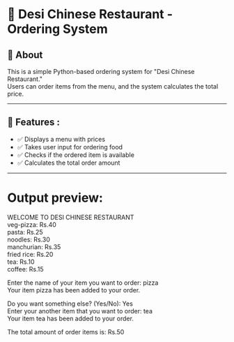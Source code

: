 # 🍜 Desi Chinese Restaurant - Ordering System  

## 📖 About  
This is a simple Python-based ordering system for "Desi Chinese Restaurant."  
Users can order items from the menu, and the system calculates the total price.  

-----------------------------------------------------------------------------------------------------

## 📝 Features  :
- ✅ Displays a menu with prices  
- ✅ Takes user input for ordering food  
- ✅ Checks if the ordered item is available  
- ✅ Calculates the total order amount  

-------------------------------------------------------------------------------------------------------
# Output preview:

WELCOME TO DESI CHINESE RESTAURANT  
veg-pizza: Rs.40  
pasta: Rs.25  
noodles: Rs.30  
manchurian: Rs.35  
fried rice: Rs.20  
tea: Rs.10  
coffee: Rs.15  

Enter the name of your item you want to order: pizza  
Your item pizza has been added to your order.  

Do you want something else? (Yes/No): Yes  
Enter your another item that you want to order: tea  
Your item tea has been added to your order.  

The total amount of order items is: Rs.50

